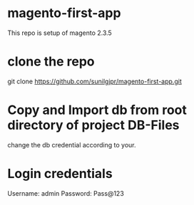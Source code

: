 # magento-first-app
This repo is setup of magento 2.3.5

# clone the repo
git clone https://github.com/sunilgjpr/magento-first-app.git

# Copy and Import db from root directory of project DB-Files
change the db credential according to your.

# Login credentials
Username: admin
Password: Pass@123
